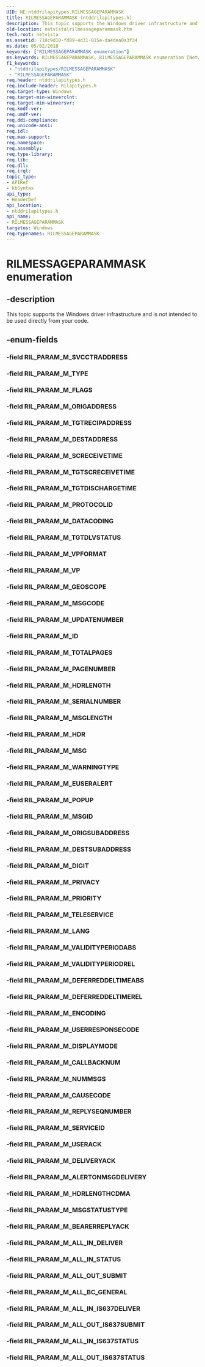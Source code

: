 ```yaml
---
UID: NE:ntddrilapitypes.RILMESSAGEPARAMMASK
title: RILMESSAGEPARAMMASK (ntddrilapitypes.h)
description: This topic supports the Windows driver infrastructure and is not intended to be used directly from your code.
old-location: netvista\rilmessageparammask.htm
tech.root: netvista
ms.assetid: 718c9d10-fd89-4d31-815e-da4dea0a3f34
ms.date: 05/02/2018
keywords: ["RILMESSAGEPARAMMASK enumeration"]
ms.keywords: RILMESSAGEPARAMMASK, RILMESSAGEPARAMMASK enumeration [Network Drivers Starting with Windows Vista], RIL_PARAM_M_ALERTONMSGDELIVERY, RIL_PARAM_M_ALL_BC_GENERAL, RIL_PARAM_M_ALL_IN_DELIVER, RIL_PARAM_M_ALL_IN_IS637DELIVER, RIL_PARAM_M_ALL_IN_IS637STATUS, RIL_PARAM_M_ALL_IN_STATUS, RIL_PARAM_M_ALL_OUT_IS637STATUS, RIL_PARAM_M_ALL_OUT_IS637SUBMIT, RIL_PARAM_M_ALL_OUT_SUBMIT, RIL_PARAM_M_BEARERREPLYACK, RIL_PARAM_M_CALLBACKNUM, RIL_PARAM_M_CAUSECODE, RIL_PARAM_M_DATACODING, RIL_PARAM_M_DEFERREDDELTIMEABS, RIL_PARAM_M_DEFERREDDELTIMEREL, RIL_PARAM_M_DELIVERYACK, RIL_PARAM_M_DESTADDRESS, RIL_PARAM_M_DESTSUBADDRESS, RIL_PARAM_M_DIGIT, RIL_PARAM_M_DISPLAYMODE, RIL_PARAM_M_ENCODING, RIL_PARAM_M_EUSERALERT, RIL_PARAM_M_FLAGS, RIL_PARAM_M_GEOSCOPE, RIL_PARAM_M_HDR, RIL_PARAM_M_HDRLENGTH, RIL_PARAM_M_HDRLENGTHCDMA, RIL_PARAM_M_ID, RIL_PARAM_M_LANG, RIL_PARAM_M_MSG, RIL_PARAM_M_MSGCODE, RIL_PARAM_M_MSGID, RIL_PARAM_M_MSGLENGTH, RIL_PARAM_M_MSGSTATUSTYPE, RIL_PARAM_M_NUMMSGS, RIL_PARAM_M_ORIGADDRESS, RIL_PARAM_M_ORIGSUBADDRESS, RIL_PARAM_M_PAGENUMBER, RIL_PARAM_M_POPUP, RIL_PARAM_M_PRIORITY, RIL_PARAM_M_PRIVACY, RIL_PARAM_M_PROTOCOLID, RIL_PARAM_M_REPLYSEQNUMBER, RIL_PARAM_M_SCRECEIVETIME, RIL_PARAM_M_SERIALNUMBER, RIL_PARAM_M_SERVICEID, RIL_PARAM_M_TELESERVICE, RIL_PARAM_M_TGTDISCHARGETIME, RIL_PARAM_M_TGTDLVSTATUS, RIL_PARAM_M_TGTRECIPADDRESS, RIL_PARAM_M_TGTSCRECEIVETIME, RIL_PARAM_M_TOTALPAGES, RIL_PARAM_M_TYPE, RIL_PARAM_M_UPDATENUMBER, RIL_PARAM_M_USERACK, RIL_PARAM_M_USERRESPONSECODE, RIL_PARAM_M_VALIDITYPERIODABS, RIL_PARAM_M_VALIDITYPERIODREL, RIL_PARAM_M_VP, RIL_PARAM_M_VPFORMAT, RIL_PARAM_M_WARNINGTYPE, netvista.rilmessageparammask, ntddrilapitypes/RILMESSAGEPARAMMASK, ntddrilapitypes/RIL_PARAM_M_ALERTONMSGDELIVERY, ntddrilapitypes/RIL_PARAM_M_ALL_BC_GENERAL, ntddrilapitypes/RIL_PARAM_M_ALL_IN_DELIVER, ntddrilapitypes/RIL_PARAM_M_ALL_IN_IS637DELIVER, ntddrilapitypes/RIL_PARAM_M_ALL_IN_IS637STATUS, ntddrilapitypes/RIL_PARAM_M_ALL_IN_STATUS, ntddrilapitypes/RIL_PARAM_M_ALL_OUT_IS637STATUS, ntddrilapitypes/RIL_PARAM_M_ALL_OUT_IS637SUBMIT, ntddrilapitypes/RIL_PARAM_M_ALL_OUT_SUBMIT, ntddrilapitypes/RIL_PARAM_M_BEARERREPLYACK, ntddrilapitypes/RIL_PARAM_M_CALLBACKNUM, ntddrilapitypes/RIL_PARAM_M_CAUSECODE, ntddrilapitypes/RIL_PARAM_M_DATACODING, ntddrilapitypes/RIL_PARAM_M_DEFERREDDELTIMEABS, ntddrilapitypes/RIL_PARAM_M_DEFERREDDELTIMEREL, ntddrilapitypes/RIL_PARAM_M_DELIVERYACK, ntddrilapitypes/RIL_PARAM_M_DESTADDRESS, ntddrilapitypes/RIL_PARAM_M_DESTSUBADDRESS, ntddrilapitypes/RIL_PARAM_M_DIGIT, ntddrilapitypes/RIL_PARAM_M_DISPLAYMODE, ntddrilapitypes/RIL_PARAM_M_ENCODING, ntddrilapitypes/RIL_PARAM_M_EUSERALERT, ntddrilapitypes/RIL_PARAM_M_FLAGS, ntddrilapitypes/RIL_PARAM_M_GEOSCOPE, ntddrilapitypes/RIL_PARAM_M_HDR, ntddrilapitypes/RIL_PARAM_M_HDRLENGTH, ntddrilapitypes/RIL_PARAM_M_HDRLENGTHCDMA, ntddrilapitypes/RIL_PARAM_M_ID, ntddrilapitypes/RIL_PARAM_M_LANG, ntddrilapitypes/RIL_PARAM_M_MSG, ntddrilapitypes/RIL_PARAM_M_MSGCODE, ntddrilapitypes/RIL_PARAM_M_MSGID, ntddrilapitypes/RIL_PARAM_M_MSGLENGTH, ntddrilapitypes/RIL_PARAM_M_MSGSTATUSTYPE, ntddrilapitypes/RIL_PARAM_M_NUMMSGS, ntddrilapitypes/RIL_PARAM_M_ORIGADDRESS, ntddrilapitypes/RIL_PARAM_M_ORIGSUBADDRESS, ntddrilapitypes/RIL_PARAM_M_PAGENUMBER, ntddrilapitypes/RIL_PARAM_M_POPUP, ntddrilapitypes/RIL_PARAM_M_PRIORITY, ntddrilapitypes/RIL_PARAM_M_PRIVACY, ntddrilapitypes/RIL_PARAM_M_PROTOCOLID, ntddrilapitypes/RIL_PARAM_M_REPLYSEQNUMBER, ntddrilapitypes/RIL_PARAM_M_SCRECEIVETIME, ntddrilapitypes/RIL_PARAM_M_SERIALNUMBER, ntddrilapitypes/RIL_PARAM_M_SERVICEID, ntddrilapitypes/RIL_PARAM_M_TELESERVICE, ntddrilapitypes/RIL_PARAM_M_TGTDISCHARGETIME, ntddrilapitypes/RIL_PARAM_M_TGTDLVSTATUS, ntddrilapitypes/RIL_PARAM_M_TGTRECIPADDRESS, ntddrilapitypes/RIL_PARAM_M_TGTSCRECEIVETIME, ntddrilapitypes/RIL_PARAM_M_TOTALPAGES, ntddrilapitypes/RIL_PARAM_M_TYPE, ntddrilapitypes/RIL_PARAM_M_UPDATENUMBER, ntddrilapitypes/RIL_PARAM_M_USERACK, ntddrilapitypes/RIL_PARAM_M_USERRESPONSECODE, ntddrilapitypes/RIL_PARAM_M_VALIDITYPERIODABS, ntddrilapitypes/RIL_PARAM_M_VALIDITYPERIODREL, ntddrilapitypes/RIL_PARAM_M_VP, ntddrilapitypes/RIL_PARAM_M_VPFORMAT, ntddrilapitypes/RIL_PARAM_M_WARNINGTYPE
f1_keywords:
 - "ntddrilapitypes/RILMESSAGEPARAMMASK"
 - "RILMESSAGEPARAMMASK"
req.header: ntddrilapitypes.h
req.include-header: Rilapitypes.h
req.target-type: Windows
req.target-min-winverclnt: 
req.target-min-winversvr: 
req.kmdf-ver: 
req.umdf-ver: 
req.ddi-compliance: 
req.unicode-ansi: 
req.idl: 
req.max-support: 
req.namespace: 
req.assembly: 
req.type-library: 
req.lib: 
req.dll: 
req.irql: 
topic_type:
- APIRef
- kbSyntax
api_type:
- HeaderDef
api_location:
- ntddrilapitypes.h
api_name:
- RILMESSAGEPARAMMASK
targetos: Windows
req.typenames: RILMESSAGEPARAMMASK
---
```


# RILMESSAGEPARAMMASK enumeration


## -description


This topic supports the Windows driver infrastructure and is not intended to be used directly from your code.


## -enum-fields




### -field RIL_PARAM_M_SVCCTRADDRESS


### -field RIL_PARAM_M_TYPE


### -field RIL_PARAM_M_FLAGS


### -field RIL_PARAM_M_ORIGADDRESS


### -field RIL_PARAM_M_TGTRECIPADDRESS


### -field RIL_PARAM_M_DESTADDRESS


### -field RIL_PARAM_M_SCRECEIVETIME


### -field RIL_PARAM_M_TGTSCRECEIVETIME


### -field RIL_PARAM_M_TGTDISCHARGETIME


### -field RIL_PARAM_M_PROTOCOLID


### -field RIL_PARAM_M_DATACODING


### -field RIL_PARAM_M_TGTDLVSTATUS


### -field RIL_PARAM_M_VPFORMAT


### -field RIL_PARAM_M_VP


### -field RIL_PARAM_M_GEOSCOPE


### -field RIL_PARAM_M_MSGCODE


### -field RIL_PARAM_M_UPDATENUMBER


### -field RIL_PARAM_M_ID


### -field RIL_PARAM_M_TOTALPAGES


### -field RIL_PARAM_M_PAGENUMBER


### -field RIL_PARAM_M_HDRLENGTH


### -field RIL_PARAM_M_SERIALNUMBER


### -field RIL_PARAM_M_MSGLENGTH


### -field RIL_PARAM_M_HDR


### -field RIL_PARAM_M_MSG


### -field RIL_PARAM_M_WARNINGTYPE


### -field RIL_PARAM_M_EUSERALERT


### -field RIL_PARAM_M_POPUP


### -field RIL_PARAM_M_MSGID


### -field RIL_PARAM_M_ORIGSUBADDRESS


### -field RIL_PARAM_M_DESTSUBADDRESS


### -field RIL_PARAM_M_DIGIT


### -field RIL_PARAM_M_PRIVACY


### -field RIL_PARAM_M_PRIORITY


### -field RIL_PARAM_M_TELESERVICE


### -field RIL_PARAM_M_LANG


### -field RIL_PARAM_M_VALIDITYPERIODABS


### -field RIL_PARAM_M_VALIDITYPERIODREL


### -field RIL_PARAM_M_DEFERREDDELTIMEABS


### -field RIL_PARAM_M_DEFERREDDELTIMEREL


### -field RIL_PARAM_M_ENCODING


### -field RIL_PARAM_M_USERRESPONSECODE


### -field RIL_PARAM_M_DISPLAYMODE


### -field RIL_PARAM_M_CALLBACKNUM


### -field RIL_PARAM_M_NUMMSGS


### -field RIL_PARAM_M_CAUSECODE


### -field RIL_PARAM_M_REPLYSEQNUMBER


### -field RIL_PARAM_M_SERVICEID


### -field RIL_PARAM_M_USERACK


### -field RIL_PARAM_M_DELIVERYACK


### -field RIL_PARAM_M_ALERTONMSGDELIVERY


### -field RIL_PARAM_M_HDRLENGTHCDMA


### -field RIL_PARAM_M_MSGSTATUSTYPE


### -field RIL_PARAM_M_BEARERREPLYACK


### -field RIL_PARAM_M_ALL_IN_DELIVER


### -field RIL_PARAM_M_ALL_IN_STATUS


### -field RIL_PARAM_M_ALL_OUT_SUBMIT


### -field RIL_PARAM_M_ALL_BC_GENERAL


### -field RIL_PARAM_M_ALL_IN_IS637DELIVER


### -field RIL_PARAM_M_ALL_OUT_IS637SUBMIT


### -field RIL_PARAM_M_ALL_IN_IS637STATUS


### -field RIL_PARAM_M_ALL_OUT_IS637STATUS

